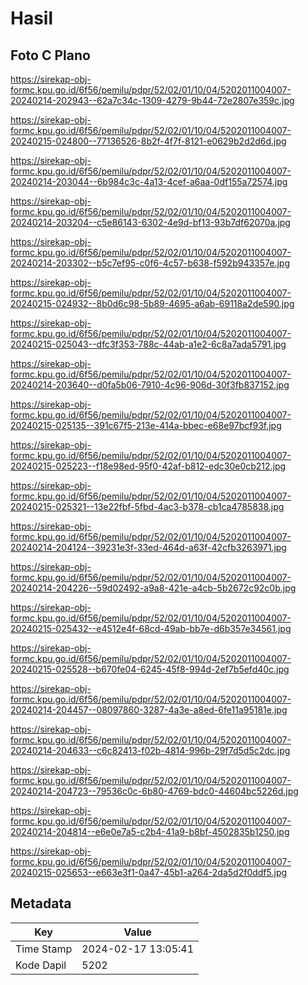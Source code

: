 # Hasil

## Foto C Plano

https://sirekap-obj-formc.kpu.go.id/6f56/pemilu/pdpr/52/02/01/10/04/5202011004007-20240214-202943--62a7c34c-1309-4279-9b44-72e2807e359c.jpg

https://sirekap-obj-formc.kpu.go.id/6f56/pemilu/pdpr/52/02/01/10/04/5202011004007-20240215-024800--77136526-8b2f-4f7f-8121-e0629b2d2d6d.jpg

https://sirekap-obj-formc.kpu.go.id/6f56/pemilu/pdpr/52/02/01/10/04/5202011004007-20240214-203044--6b984c3c-4a13-4cef-a6aa-0df155a72574.jpg

https://sirekap-obj-formc.kpu.go.id/6f56/pemilu/pdpr/52/02/01/10/04/5202011004007-20240214-203204--c5e86143-6302-4e9d-bf13-93b7df62070a.jpg

https://sirekap-obj-formc.kpu.go.id/6f56/pemilu/pdpr/52/02/01/10/04/5202011004007-20240214-203302--b5c7ef95-c0f6-4c57-b638-f592b943357e.jpg

https://sirekap-obj-formc.kpu.go.id/6f56/pemilu/pdpr/52/02/01/10/04/5202011004007-20240215-024932--8b0d6c98-5b89-4695-a6ab-69118a2de590.jpg

https://sirekap-obj-formc.kpu.go.id/6f56/pemilu/pdpr/52/02/01/10/04/5202011004007-20240215-025043--dfc3f353-788c-44ab-a1e2-6c8a7ada5791.jpg

https://sirekap-obj-formc.kpu.go.id/6f56/pemilu/pdpr/52/02/01/10/04/5202011004007-20240214-203640--d0fa5b06-7910-4c96-906d-30f3fb837152.jpg

https://sirekap-obj-formc.kpu.go.id/6f56/pemilu/pdpr/52/02/01/10/04/5202011004007-20240215-025135--391c67f5-213e-414a-bbec-e68e97bcf93f.jpg

https://sirekap-obj-formc.kpu.go.id/6f56/pemilu/pdpr/52/02/01/10/04/5202011004007-20240215-025223--f18e98ed-95f0-42af-b812-edc30e0cb212.jpg

https://sirekap-obj-formc.kpu.go.id/6f56/pemilu/pdpr/52/02/01/10/04/5202011004007-20240215-025321--13e22fbf-5fbd-4ac3-b378-cb1ca4785838.jpg

https://sirekap-obj-formc.kpu.go.id/6f56/pemilu/pdpr/52/02/01/10/04/5202011004007-20240214-204124--39231e3f-33ed-464d-a63f-42cfb3263971.jpg

https://sirekap-obj-formc.kpu.go.id/6f56/pemilu/pdpr/52/02/01/10/04/5202011004007-20240214-204226--59d02492-a9a8-421e-a4cb-5b2672c92c0b.jpg

https://sirekap-obj-formc.kpu.go.id/6f56/pemilu/pdpr/52/02/01/10/04/5202011004007-20240215-025432--e4512e4f-68cd-49ab-bb7e-d6b357e34561.jpg

https://sirekap-obj-formc.kpu.go.id/6f56/pemilu/pdpr/52/02/01/10/04/5202011004007-20240215-025528--b670fe04-6245-45f8-994d-2ef7b5efd40c.jpg

https://sirekap-obj-formc.kpu.go.id/6f56/pemilu/pdpr/52/02/01/10/04/5202011004007-20240214-204457--08097860-3287-4a3e-a8ed-6fe11a95181e.jpg

https://sirekap-obj-formc.kpu.go.id/6f56/pemilu/pdpr/52/02/01/10/04/5202011004007-20240214-204633--c6c82413-f02b-4814-996b-29f7d5d5c2dc.jpg

https://sirekap-obj-formc.kpu.go.id/6f56/pemilu/pdpr/52/02/01/10/04/5202011004007-20240214-204723--79536c0c-6b80-4769-bdc0-44604bc5226d.jpg

https://sirekap-obj-formc.kpu.go.id/6f56/pemilu/pdpr/52/02/01/10/04/5202011004007-20240214-204814--e6e0e7a5-c2b4-41a9-b8bf-4502835b1250.jpg

https://sirekap-obj-formc.kpu.go.id/6f56/pemilu/pdpr/52/02/01/10/04/5202011004007-20240215-025653--e663e3f1-0a47-45b1-a264-2da5d2f0ddf5.jpg


## Metadata

| Key        | Value               |
| ---------- | ------------------- |
| Time Stamp | 2024-02-17 13:05:41 |
| Kode Dapil | 5202                |



